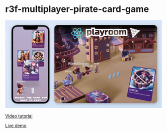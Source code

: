 # r3f-multiplayer-pirate-card-game

![Video thumbnail](./screenshot.jpg)

[Video tutorial](https://youtu.be/1dVSudmc2DA)

[Live demo](https://pirate-card-game.joinplayroom.com/)
